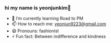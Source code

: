 ###  hi my name is yeonjunkim👋
- 🌱 I’m currently learning Road to PM
- 📫 How to reach me: yeonjun9223@gmail.com
- 😄 Pronouns: fashionist
- ⚡ Fun fact: Between indifference and kindness

<!--
**yeonjun0723/yeonjun0723** is a ✨ _special_ ✨ repository because its `README.md` (this file) appears on your GitHub profile.

Here are some ideas to get you started:

- 🌱 I’m currently learning Road to PM
- 📫 How to reach me: yeonjun9223@gmail.com
- 😄 Pronouns: fashionist
- ⚡ Fun fact: Between indifference and kindness
-->

